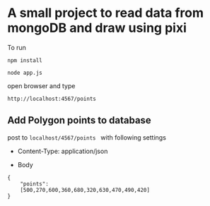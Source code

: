# A small project to read data from mongoDB and draw using pixi
To run

```npm install```

```node app.js```

open browser and type

``` http://localhost:4567/points ```

## Add Polygon points to database

post to ```localhost/4567/points ``` with following settings

- Content-Type: application/json

- Body
```
{
    "points":
    [500,270,600,360,680,320,630,470,490,420]
}
```